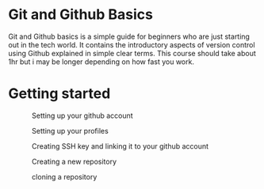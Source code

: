 # Git and Github Basics
Git and Github basics is a simple guide for beginners who are just starting out in the tech world. It contains the introductory aspects of version control using Github explained in simple clear terms. This course should take about 1hr but i may be longer depending on how fast you work.
<h1>Getting started</h1>
<ol>
  <ul>Setting up your github account</ul>
  <ul>Setting up your profiles</ul>
  <ul>Creating  SSH key and linking it to your github account</ul>
  <ul>Creating a new repository</ul>
  <ul>cloning a repository</ul>
  
</ol>

